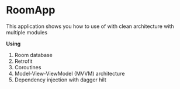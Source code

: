 # RoomApp
This application shows you how to use of with clean architecture with multiple modules

**Using**
01. Room database 
02. Retrofit 
03. Coroutines
04. Model-View-ViewModel (MVVM) architecture
05. Dependency injection with dagger hilt
